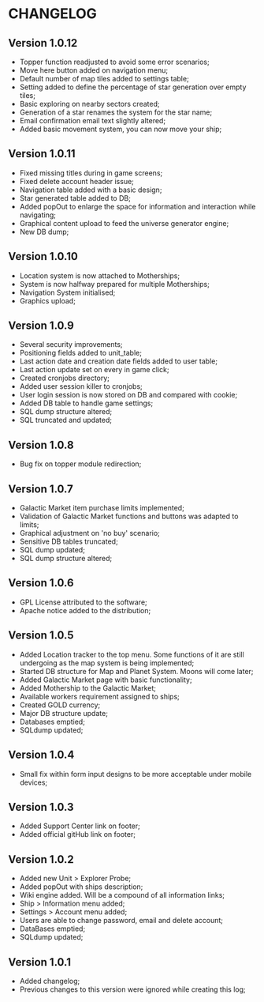# CHANGELOG

## Version 1.0.12
- Topper function readjusted to avoid some error scenarios;
- Move here button added on navigation menu;
- Default number of map tiles added to settings table;
- Setting added to define the percentage of star generation over empty tiles;
- Basic exploring on nearby sectors created;
- Generation of a star renames the system for the star name;
- Email confirmation email text slightly altered;
- Added basic movement system, you can now move your ship;

## Version 1.0.11
- Fixed missing titles during in game screens;
- Fixed delete account header issue;
- Navigation table added with a basic design;
- Star generated table added to DB;
- Added popOut to enlarge the space for information and interaction while navigating;
- Graphical content upload to feed the universe generator engine;
- New DB dump;

## Version 1.0.10
- Location system is now attached to Motherships;
- System is now halfway prepared for multiple Motherships;
- Navigation System initialised;
- Graphics upload;

## Version 1.0.9
- Several security improvements;
- Positioning fields added to unit_table;
- Last action date and creation date fields added to user table;
- Last action update set on every in game click;
- Created cronjobs directory;
- Added user session killer to cronjobs;
- User login session is now stored on DB and compared with cookie;
- Added DB table to handle game settings;
- SQL dump structure altered;
- SQL truncated and updated;

## Version 1.0.8
- Bug fix on topper module redirection;

## Version 1.0.7
- Galactic Market item purchase limits implemented;
- Validation of Galactic Market functions and buttons was adapted to limits;
- Graphical adjustment on 'no buy' scenario;
- Sensitive DB tables truncated;
- SQL dump updated;
- SQL dump structure altered;

## Version 1.0.6
- GPL License attributed to the software;
- Apache notice added to the distribution;

## Version 1.0.5
- Added Location tracker to the top menu. Some functions of it are still undergoing as the map system is being implemented;
- Started DB structure for Map and Planet System. Moons will come later;
- Added Galactic Market page with basic functionality;
- Added Mothership to the Galactic Market;
- Available workers requirement assigned to ships;
- Created GOLD currency;
- Major DB structure update;
- Databases emptied;
- SQLdump updated;

## Version 1.0.4
- Small fix within form input designs to be more acceptable under mobile devices;

## Version 1.0.3
- Added Support Center link on footer;
- Added official gitHub link on footer;

## Version 1.0.2
- Added new Unit > Explorer Probe;
- Added popOut with ships description;
- Wiki engine added. Will be a compound of all information links;
- Ship > Information menu added;
- Settings > Account menu added;
- Users are able to change password, email and delete account;
- DataBases emptied;
- SQLdump updated;

## Version 1.0.1
- Added changelog;
- Previous changes to this version were ignored while creating this log;
